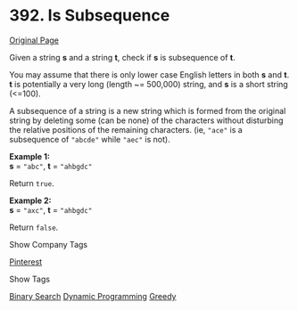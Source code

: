 # 392. Is Subsequence

[Original Page](https://leetcode.com/problems/is-subsequence/)

Given a string **s** and a string **t**, check if **s** is subsequence of **t**.

You may assume that there is only lower case English letters in both **s** and **t**. **t** is potentially a very long (length ~= 500,000) string, and **s** is a short string (<=100).

A subsequence of a string is a new string which is formed from the original string by deleting some (can be none) of the characters without disturbing the relative positions of the remaining characters. (ie, `"ace"` is a subsequence of `"abcde"` while `"aec"` is not).

**Example 1:**  
**s** = `"abc"`, **t** = `"ahbgdc"`

Return `true`.

**Example 2:**  
**s** = `"axc"`, **t** = `"ahbgdc"`

Return `false`.

<div>

<div id="company_tags" class="btn btn-xs btn-warning">Show Company Tags</div>

<span class="hidebutton">[Pinterest](/company/pinterest/)</span></div>

<div>

<div id="tags" class="btn btn-xs btn-warning">Show Tags</div>

<span class="hidebutton">[Binary Search](/tag/binary-search/) [Dynamic Programming](/tag/dynamic-programming/) [Greedy](/tag/greedy/)</span></div>
